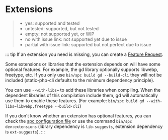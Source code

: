 # Extensions

> - yes: supported and tested
> - untested: supported, but not tested
> - empty: not supported yet, or WIP
> - no with issue link: not supported yet due to issue
> - partial with issue link: supported but not perfect due to issue

<!--@include: ../../extensions.md-->

::: tip
If an extension you need is missing, you can create a [Feature Request](https://github.com/crazywhalecc/static-php-cli/issues).

Some extensions or libraries that the extension depends on will have some optional features. 
For example, the gd library optionally supports libwebp, freetype, etc. 
If you only use `bin/spc build gd --build-cli` they will not be included (static-php-cli defaults to the minimum dependency principle).

You can use `--with-libs=` to add these libraries when compiling. 
When the dependent libraries of this compilation include them, gd will automatically use them to enable these features.
(For example: `bin/spc build gd --with-libs=libwebp,freetype --build-cli`)

If you don't know whether an extension has optional features, 
you can check the [spc configuration file](https://github.com/crazywhalecc/static-php-cli/tree/main/config) 
or use the command `bin/spc dev:extensions` (library dependency is `lib-suggests`, extension dependency is `ext-suggests`).
:::
